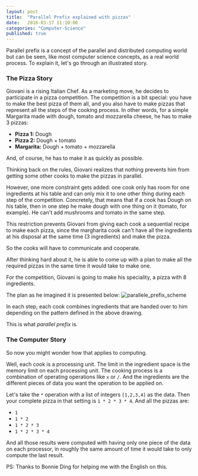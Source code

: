 ```yaml
---
layout: post
title:  "Parallel Prefix explained with pizzas"
date:   2016-03-17 11:10:00
categories: "Computer-Science"
published: true
---
```


Parallel prefix is a concept of the parallel and distributed computing world but can be seen, like most computer science concepts, as a real world process. To explain it, let's go through an illustrated story.

### The Pizza Story

Giovani is a rising Italian Chef. As a marketing move, he decides to participate in a pizza competition. The competition is a bit special: you have to make the best pizza of them all, and you also have to make pizzas that represent all the steps of the cooking process. In other words, for a simple Margarita made with dough, tomato and mozzarella cheese, he has to make 3 pizzas:

* **Pizza 1:** Dough
* **Pizza 2:** Dough + tomato
* **Margarita:** Dough + tomato + mozzarella

And, of course, he has to make it as quickly as possible.

Thinking back on the rules, Giovani realizes that nothing prevents him from getting some other cooks to make the pizzas in parallel.

However, one more constraint gets added: one cook only has room for one ingredients at his table and can only mix it to one other thing during each step of the competition. Concretely, that means that if a cook has Dough on his table, then in one step he make dough with one thing on it (tomato, for example). He can't add mushrooms and tomato in the same step.

This restriction prevents Giovani from giving each cook a sequential recipe to make each pizza, since the margharita cook can't have all the ingredients at his disposal at the same time (3 ingredients) and make the pizza.

So the cooks will have to communicate and cooperate.

After thinking hard about it, he is able to come up with a plan to make all the required pizzas in the same time it would take to make one.

For the competition, Giovani is going to make his speciality, a pizza with 8 ingredients.

The plan as he imagined it is presented below:
![parallele_prefix_scheme](http://nicolasjoseph.com/assets/images/pizza_parallel_prefix.png)

In each step, each cook combines ingredients that are handed over to him depending on the pattern defined in the above drawing.

This is what _parallel prefix_ is.

### The Computer Story

So now you might wonder how that applies to computing.

Well, each cook is a  processing unit. The limit in the ingredient space is the memory limit on each processing unit. The cooking process is a combination of operating operations like `x` or `/`. And the ingredients are the different pieces of data you want the operation to be applied on.

Let's take the `*` operation with a list of integers `[1,2,3,4]` as the data. Then your complete pizza in that setting is `1 * 2 * 3 * 4`. And all the pizzas are:

* `1`
* `1 * 2`
* `1 * 2 * 3`
* `1 * 2 * 3 * 4`

And all those results were computed with having only one piece of the data on each processor, in roughly the same amount of time it would take to only compute the last result.

PS: Thanks to Bonnie Ding for helping me with the English on this.
